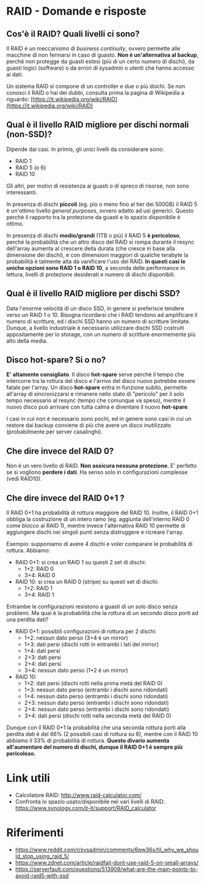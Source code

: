 # RAID - Domande e risposte

## Cos'è il RAID? Quali livelli ci sono?

Il RAID è un meccanismo di *business continuity*, ovvero permette alle macchine di non fermarsi in caso di guasto. **Non è un'alternativa al backup**, perché non protegge da guasti estesi (più di un certo numero di dischi), da guasti logici (software) o da errori di sysadmin o utenti che hanno accesso ai dati.

Un sistema RAID si compone di un controller e due o più dischi. Se non conosci il RAID o hai dei dubbi, consulta prima la
pagina di Wikipedia a riguardo: [https://it.wikipedia.org/wiki/RAID](https://it.wikipedia.org/wiki/RAID)

## Qual è il livello RAID migliore per dischi normali (non-SSD)?

Dipende dai casi. In primis, gli unici livelli da considerare sono:
* RAID 1
* RAID 5 (o 6)
* RAID 10

Gli altri, per motivi di resistenza ai guasti o di spreco di risorse, non sono interessanti.

In presenza di dischi **piccoli** (eg. più o meno fino al tier dei 500GB) il RAID 5 è un'ottimo livello _general purposes_, ovvero adatto ad usi generici. Questo perché il rapporto tra la protezione da guasti e lo spazio disponibile è ottimo.

In presenza di dischi **medio/grandi** (1TB o più) il RAID 5 **è pericoloso**, perché la probabilità che un altro disco del RAID si rompa durante il resync dell'array aumenta al crescere della durata (che cresce in base alla dimensione dei dischi), e con dimensioni maggiori di qualche terabyte la probabilità è talmente alta da vanificare l'uso del RAID. **In questi casi le uniche opzioni sono RAID 1 o RAID 10**, a seconda delle performance in lettura, livelli di protezione desiderati e numero di dischi disponibili.

## Qual è il livello RAID migliore per dischi SSD?

Data l'enorme velocità di un disco SSD, in genere si preferisce tendere verso un RAID 1 o 10. Bisogna ricordarsi che i RAID tendono ad amplificare il numero di scritture, ed i dischi SSD hanno un numero di scritture limitate. Dunque, a livello industriale è necessario utilizzare dischi SSD costruiti appositamente per lo storage, con un numero di scritture enormemente più alto della media.

## Disco hot-spare? Si o no?

**E' altamente consigliato**. Il disco __hot-spare__ serve perché il tempo che intercorre tra la rottura del disco e l'arrivo del disco nuovo potrebbe essere fatale per l'array. Un disco __hot-spare__ entra in funzione subito, permette all'array di sincronizzarsi e rimanere nello stato di "pericolo" per il solo tempo necessario al resync (tempo che comunque va speso), mentre il nuovo disco può arrivare con tutta calma e diventare il nuovo __hot-spare__.

I casi in cui non è necessario sono pochi, ed in genere sono casi in cui un restore dai backup conviene di più che avere un disco inutilizzato (probabilmente per server casalinghi).

## Che dire invece del RAID 0?

Non è un vero livello di RAID. **Non assicura nessuna protezione**. E' perfetto se si vogliono **perdere i dati**. Ha senso solo in configurazioni complesse (vedi RAID10).

## Che dire invece del RAID 0+1 ?

Il RAID 0+1 ha probabilità di rottura maggiore del RAID 10. Inoltre, il RAID 0+1 obbliga la costruzione di un intero ramo (eg. aggiunta dell'interno RAID 0 come blocco al RAID 1), mentre invece l'alternativa RAID 10 permette di aggiungere dischi nei singoli punti senza distruggere e ricreare l'array.

Esempio: supponiamo di avere 4 dischi e voler comparare le probabilità di rottura. Abbiamo:
* RAID 0+1: si crea un RAID 1 su questi 2 set di dischi:
   * 1+2: RAID 0
   * 3+4: RAID 0
* RAID 10: si crea un RAID 0 (stripe) su questi set di dischi:
   * 1+2: RAID 1
   * 3+4: RAID 1

Entrambe le configurazioni resistono a guasti di un solo disco senza problemi. Ma qual è la probabilità che la rottura di un secondo disco porti ad una perdita dati?
* RAID 0+1: possibili configurazioni di rottura per 2 dischi:
  * 1+2: nessun dato perso (3+4 è un mirror)
  * 1+3: dati persi (dischi rotti in entrambi i lati del mirror)
  * 1+4: dati persi
  * 2+3: dati persi
  * 2+4: dati persi
  * 3+4: nessun dato perso (1+2 è un mirror)
* RAID 10:
  * 1+2: dati persi (dischi rotti nella prima metà del RAID 0)
  * 1+3: nessun dato perso (entrambi i dischi sono ridondati)
  * 1+4: nessun dato perso (entrambi i dischi sono ridondati)
  * 2+3: nessun dato perso (entrambi i dischi sono ridondati)
  * 2+4: nessun dato perso (entrambi i dischi sono ridondati)
  * 3+4: dati persi (dischi rotti nella seconda metà del RAID 0)

Dunque con il RAID 0+1 la probabilità che una seconda rottura porti alla perdita dati è del 66% (2 possibili casi di rottura su 6), mentre con il RAID 10 abbiamo il 33% di probabilità di rottura. **Questo divario aumenta all'aumentare del numero di dischi, dunque il RAID 0+1 è sempre più pericoloso.**

# Link utili

* Calcolatore RAID: http://www.raid-calculator.com/
* Confronta lo spazio usato/disponibile nei vari livelli di RAID: https://www.synology.com/it-it/support/RAID_calculator

# Riferimenti

* https://www.reddit.com/r/sysadmin/comments/6pw36x/til_why_we_should_stop_using_raid_5/
* https://www.zdnet.com/article/raidfail-dont-use-raid-5-on-small-arrays/
* https://serverfault.com/questions/513909/what-are-the-main-points-to-avoid-raid5-with-ssd
